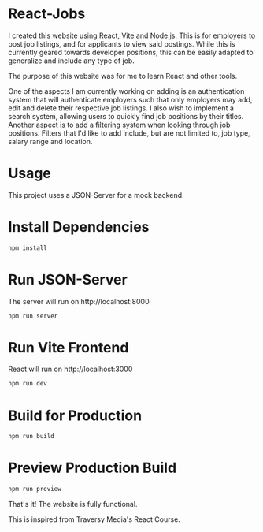 # React-Jobs

I created this website using React, Vite and Node.js. This is for employers to post job listings, and for applicants to view said postings. While this is currently geared towards developer positions, this can be easily adapted to generalize and include any type of job.

The purpose of this website was for me to learn React and other tools.

One of the aspects I am currently working on adding is an authentication system that will authenticate employers such that only employers may add, edit and delete their respective job listings. I also wish to implement a search system, allowing users to quickly find job positions by their titles. Another aspect is to add a filtering system when looking through job positions. Filters that I'd like to add include, but are not limited to, job type, salary range and location.

# Usage
This project uses a JSON-Server for a mock backend.

# Install Dependencies
```bash
npm install
```

# Run JSON-Server
The server will run on http://localhost:8000

```bash
npm run server
```

# Run Vite Frontend
React will run on http://localhost:3000

```bash
npm run dev
```

# Build for Production
```bash
npm run build
```

# Preview Production Build
```bash
npm run preview
```


That's it! The website is fully functional.

This is inspired from Traversy Media's React Course.
